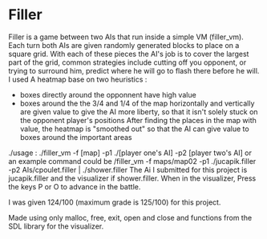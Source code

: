 # Filler

Filler is a game between two AIs that run inside a simple VM (filler_vm).
Each turn both AIs are given randomly generated blocks to place on a square grid.
With each of these pieces the AI's job is to cover the largest part of the grid,
common strategies include cutting off you opponent, or trying to surround him,
predict where he will go to flash there before he will.
I used A heatmap base on two heuristics :
  - boxes directly around the opponnent have high value
  - boxes around the the 3/4 and 1/4 of the map horizontally and vertically are given value to
      give the AI more liberty, so that it isn't solely stuck on the opponent player's positions
 After finding the places in the map with value, the heatmap is "smoothed out" so that the AI can give value 
 to boxes around the important areas

  ./usage : ./filler_vm -f [map] -p1 ./[player one's AI] -p2 [player two's AI]
  or an example command could be
  /filler_vm -f maps/map02 -p1 ./jucapik.filler -p2 AIs/cpoulet.filler | ./shower.filler
  The Ai I submitted for this project is jucapik.filler and the visualizer if shower.filler.
  When in the visualizer, Press the keys P or O to advance in the battle.
  

I was given 124/100 (maximum grade is 125/100) for this project.

Made using only malloc, free, exit, open and close and functions from the SDL library for the visualizer.
